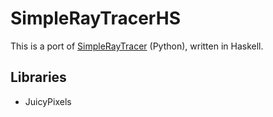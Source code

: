 # SimpleRayTracerHS

This is a port of [SimpleRayTracer](https://github.com/yutotakano/SimpleRayTracer) (Python), written in Haskell.

## Libraries

- JuicyPixels
